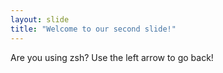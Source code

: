 ```yaml
---
layout: slide
title: "Welcome to our second slide!"
---
```


Are you using zsh?
Use the left arrow to go back!

